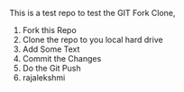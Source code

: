 This is a test repo to test the GIT Fork Clone, 
1. Fork this Repo
2. Clone the repo to you local hard drive
3. Add Some Text
4. Commit the Changes 
5. Do the Git Push
6. rajalekshmi
